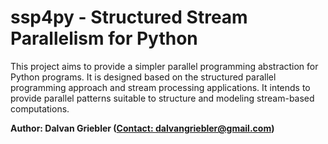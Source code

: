 # ssp4py - Structured Stream Parallelism for Python


This project aims to provide a simpler parallel programming abstraction for Python programs. 
It is designed based on the structured parallel programming approach and stream processing applications.
It intends to provide parallel patterns suitable to structure and modeling stream-based computations.

**Author: Dalvan Griebler ([Contact: dalvangriebler@gmail.com](mailto:dalvangriebler@gmail.com))**

